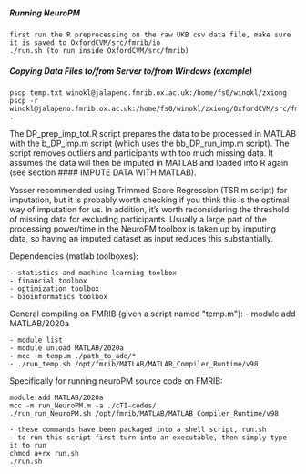 ##### Running NeuroPM
```
first run the R preprocessing on the raw UKB csv data file, make sure it is saved to OxfordCVM/src/fmrib/io
./run.sh (to run inside OxfordCVM/src/fmrib)
```
##### Copying Data Files to/from Server to/from Windows (example)
```
pscp temp.txt winokl@jalapeno.fmrib.ox.ac.uk:/home/fs0/winokl/zxiong
pscp -r winokl@jalapeno.fmrib.ox.ac.uk:/home/fs0/winokl/zxiong/OxfordCVM/src/fmrib/io .
```

The DP_prep_imp_tot.R script prepares the data to be processed in MATLAB 
with the b_DP_imp.m script (which uses the bb_DP_run_imp.m script). The 
script removes outliers and participants with too much missing data. It 
assumes the data will then be imputed in MATLAB and loaded into R again 
(see section #### IMPUTE DATA WITH MATLAB).

Yasser recommended using Trimmed Score Regression (TSR.m script) for imputation, 
but it is probably worth checking if you think this is the optimal way of 
imputation for us. In addition, it’s worth reconsidering the threshold of 
missing data for excluding participants. Usually a large part of the processing 
power/time in the NeuroPM toolbox is taken up by imputing data, so having an 
imputed dataset as input reduces this substantially.

Dependencies (matlab toolboxes):

	- statistics and machine learning toolbox
	- financial toolbox
	- optimization toolbox
	- bioinformatics toolbox

General compiling on FMRIB (given a script named "temp.m"):
	- module add MATLAB/2020a

	- module list
	- module unload MATLAB/2020a
	- mcc -m temp.m ./path_to_add/*
	- ./run_temp.sh /opt/fmrib/MATLAB/MATLAB_Compiler_Runtime/v98
	
Specifically for running neuroPM source code on FMRIB:

	module add MATLAB/2020a
	mcc -m run_NeuroPM.m -a ./cTI-codes/
	./run_run_NeuroPM.sh /opt/fmrib/MATLAB/MATLAB_Compiler_Runtime/v98

	- these commands have been packaged into a shell script, run.sh
	- to run this script first turn into an executable, then simply type it to run
	chmod a+rx run.sh
	./run.sh